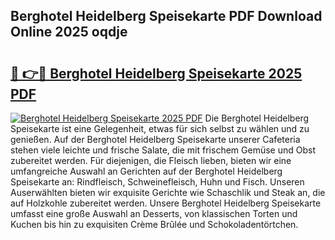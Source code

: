 ## Berghotel Heidelberg Speisekarte PDF Download Online 2025 oqdje

# <h2><a href="http://gc5yrs.nevu.top/?p=Berghotel+Heidelberg+Speisekarte">🔗 👉🔴 Berghotel Heidelberg Speisekarte 2025 PDF</a></h2>

[![Berghotel Heidelberg Speisekarte 2025 PDF](https://i.imgur.com/dBaPXMq.png)](http://gc5yrs.nevu.top/?p=Berghotel+Heidelberg+Speisekarte)
Die Berghotel Heidelberg Speisekarte ist eine Gelegenheit, etwas für sich selbst zu wählen und zu genießen. Auf der Berghotel Heidelberg Speisekarte unserer Cafeteria stehen viele leichte und frische Salate, die mit frischem Gemüse und Obst zubereitet werden. Für diejenigen, die Fleisch lieben, bieten wir eine umfangreiche Auswahl an Gerichten auf der Berghotel Heidelberg Speisekarte an: Rindfleisch, Schweinefleisch, Huhn und Fisch. Unseren Auserwählten bieten wir exquisite Gerichte wie Schaschlik und Steak an, die auf Holzkohle zubereitet werden. Unsere Berghotel Heidelberg Speisekarte umfasst eine große Auswahl an Desserts, von klassischen Torten und Kuchen bis hin zu exquisiten Crème Brûlée und Schokoladentörtchen.
